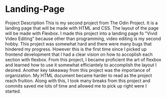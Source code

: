 # Landing-Page

Project Description
This is my second project from The Odin Project. It is a landing page that will be made with HTML and CSS. The layout of the page will be made with Flexbox. 
I made this project into a landing page fo "Vivid Video Editing" because other than programming, video editing is my second hobby. This project was somewhat hard and there were many bugs that hindered my progress. However this is the first time since I picked up frontend development that I had a clear vision on how to accoplish each section with flexbox.
From this project, I became proficient the art of flexbox and learned how to use it somewhat efficiantely to accomplish the layout I desired. Another key takeaway from this project was the importance of organization. My HTML document became harder to read as the project reach fruition. Along with this, I took many breaks from this project and commits saved me lots of time and allowed me to pick up right were I started. 